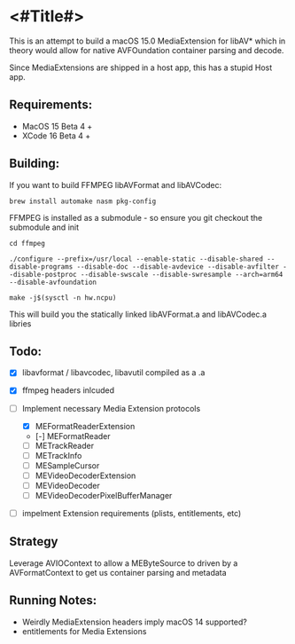 #  <#Title#>

This is an attempt to build a macOS 15.0 MediaExtension for libAV* which in theory would allow for native AVFOundation container parsing and decode.

Since MediaExtensions are shipped in a host app, this has a stupid Host app.

## Requirements:

* MacOS 15 Beta 4 + 
* XCode 16 Beta 4 + 


## Building:

If you want to build FFMPEG libAVFormat and libAVCodec:

`brew install automake nasm pkg-config`

FFMPEG is installed as a submodule - so ensure you git checkout the submodule and init

`cd ffmpeg`
```
./configure --prefix=/usr/local --enable-static --disable-shared --disable-programs --disable-doc --disable-avdevice --disable-avfilter --disable-postproc --disable-swscale --disable-swresample --arch=arm64 --disable-avfoundation
```

`make -j$(sysctl -n hw.ncpu)`

This will build you the statically linked libAVFormat.a and libAVCodec.a libries 

## Todo:

* [x] libavformat / libavcodec, libavutil compiled as a .a
* [x] ffmpeg headers inlcuded
* [ ] Implement necessary Media Extension protocols
    * [x] MEFormatReaderExtension
    * [-] MEFormatReader
    * [ ] METrackReader
    * [ ] METrackInfo
    * [ ] MESampleCursor
    * [ ] MEVideoDecoderExtension
    * [ ] MEVideoDecoder
    * [ ] MEVideoDecoderPixelBufferManager
* [ ] impelment Extension requirements (plists, entitlements, etc)


## Strategy

Leverage AVIOContext to allow a MEByteSource to driven by a AVFormatContext to get us container parsing and metadata


## Running Notes:

* Weirdly MediaExtension headers imply macOS 14 supported?
*  entitlements for Media Extensions

